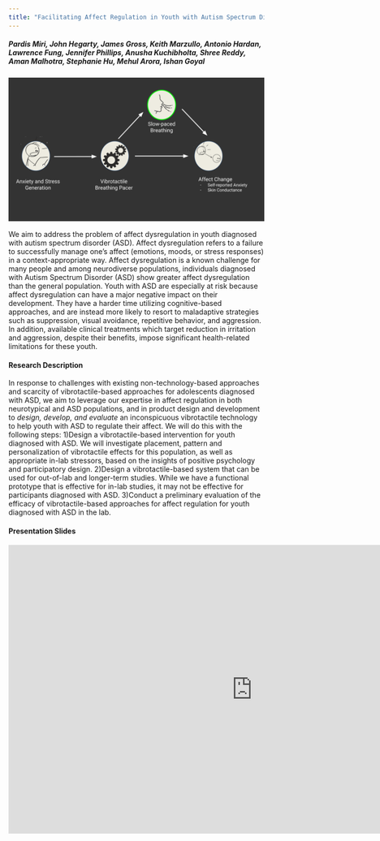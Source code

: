 ```yaml
---
title: "Facilitating Affect Regulation in Youth with Autism Spectrum Disorder"
---
```

##### Pardis Miri, John Hegarty, James Gross, Keith Marzullo, Antonio Hardan, Lawrence Fung, Jennifer Phillips, Anusha Kuchibholta, Shree Reddy, Aman Malhotra, Stephanie Hu, Mehul Arora, Ishan Goyal 

<div align="center">
    <img src="https://raw.githubusercontent.com/jacquelinennguyen/wehab_new_site/2943deb258c86dd97872bb70dd781afdbd37ef80/Desktop/wehab-site/src/imgs/UMD-SPL-presentation2020.svg" alt="FAR">
</div>

We aim to address the problem of affect dysregulation in youth diagnosed with autism spectrum disorder (ASD).  Affect dysregulation refers to a failure to successfully manage one’s affect (emotions, moods, or stress responses) in a context-appropriate way. Affect dysregulation is a known challenge for many people and among neurodiverse populations, individuals diagnosed with Autism Spectrum Disorder (ASD) show greater affect dysregulation than the general population. Youth with ASD are especially at risk because affect dysregulation can have a major negative impact on their development. They have a harder time utilizing cognitive-based approaches, and are instead more likely to resort to maladaptive strategies such as suppression, visual avoidance, repetitive behavior, and aggression.​ In addition, available clinical treatments which target reduction in irritation and aggression, despite their benefits, impose significant health-related limitations for these youth.

#### Research Description
In response to challenges with existing non-technology-based approaches and scarcity of vibrotactile-based approaches for adolescents diagnosed with ASD, we aim to leverage our expertise in affect regulation in both neurotypical and ASD populations, and in ​product design and development to _design, develop, and evaluate_ an inconspicuous vibrotactile technology to help youth with ASD to regulate their affect​. We will do this with the following steps: 1)Design a vibrotactile-based intervention for youth diagnosed with ASD. We will investigate placement, pattern and personalization of vibrotactile effects for this population, as well as appropriate in-lab stressors, based on the insights of positive psychology and participatory design. 2)Design a vibrotactile-based system that can be used for out-of-lab and longer-term studies. While we have a functional prototype that is effective for in-lab studies, it may not be effective for participants diagnosed with ASD. 3)Conduct a preliminary evaluation of the efficacy of vibrotactile-based approaches for affect regulation for youth diagnosed with ASD in the lab. 

#### Presentation Slides
<iframe src="https://docs.google.com/presentation/d/e/2PACX-1vQTIoetuHSTro92yvgFKC22QkaBaU8Mfz_tvGba3vb_CPO25pTBcITqEi5SrzF-rWk2swCy324FruIu/embed?start=false&loop=false&delayms=3000" frameborder="0" width="960" height="569" allowfullscreen="true" mozallowfullscreen="true" webkitallowfullscreen="true"></iframe>